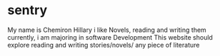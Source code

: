 # sentry
My name is Chemiron Hillary
i like Novels, reading and writing them
currently, i am majoring in software Development
This website should explore reading and writing stories/novels/ any piece of literature
